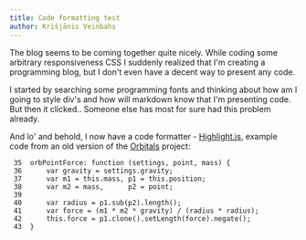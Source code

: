 ```yaml
---
title: Code formatting test
author: Krišjānis Veinbahs
---
```


The blog seems to be coming together quite nicely. While coding
some arbitrary responsiveness CSS I suddenly realized that I'm
creating a programming blog, but I don't even have a decent
way to present any code.

I started by searching some programming fonts and thinking about
how am I going to style div's and how will markdown know that
I'm presenting code. But then it clicked.. Someone else has most
for sure had this problem already.

And lo' and behold, I now have a code formatter -
[Highlight.js](https://highlightjs.org/), example code from an
old version of the [Orbitals](https://github.com/kshaa/orbitals)
project:

```
 35  orbPointForce: function (settings, point, mass) {
 36      var gravity = settings.gravity;
 37      var m1 = this.mass, p1 = this.position;
 38      var m2 = mass,      p2 = point;
 39
 40      var radius = p1.sub(p2).length();
 41      var force = (m1 * m2 * gravity) / (radius * radius);
 42      this.force = p1.clone().setLength(force).negate();
 43  }
```
